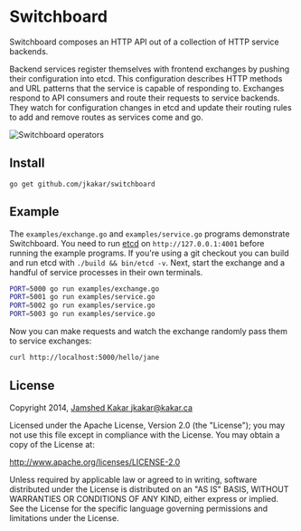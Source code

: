 # Switchboard

Switchboard composes an HTTP API out of a collection of HTTP service backends.

Backend services register themselves with frontend exchanges by pushing their
configuration into etcd.  This configuration describes HTTP methods and URL
patterns that the service is capable of responding to.  Exchanges respond to
API consumers and route their requests to service backends.  They watch for
configuration changes in etcd and update their routing rules to add and remove
routes as services come and go.

![Switchboard operators](http://newdeal.feri.org/images/ae15.gif)

## Install

```
go get github.com/jkakar/switchboard
```

## Example

The `examples/exchange.go` and `examples/service.go` programs demonstrate
Switchboard.  You need to run [etcd](https://github.com/coreos/etcd) on
`http://127.0.0.1:4001` before running the example programs.  If you're using
a git checkout you can build and run etcd with `./build && bin/etcd -v`.
Next, start the exchange and a handful of service processes in their own
terminals.

```bash
PORT=5000 go run examples/exchange.go
PORT=5001 go run examples/service.go
PORT=5002 go run examples/service.go
PORT=5003 go run examples/service.go
```

Now you can make requests and watch the exchange randomly pass them to service
exchanges:

```bash
curl http://localhost:5000/hello/jane
```

## License

Copyright 2014, [Jamshed Kakar <jkakar@kakar.ca>](mailto:jkakar@kakar.ca)

Licensed under the Apache License, Version 2.0 (the "License");
you may not use this file except in compliance with the License.
You may obtain a copy of the License at:

  http://www.apache.org/licenses/LICENSE-2.0

Unless required by applicable law or agreed to in writing, software
distributed under the License is distributed on an "AS IS" BASIS,
WITHOUT WARRANTIES OR CONDITIONS OF ANY KIND, either express or implied.
See the License for the specific language governing permissions and
limitations under the License.
